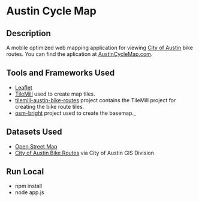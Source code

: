 Austin Cycle Map
====================

Description
--------------------
A mobile optimized web mapping application for viewing [City of Austin](http://www.austintexas.gov/department/gis-and-maps) bike routes.  You can find the aplication at [AustinCycleMap.com](http://www.austincyclemap.com).

Tools and Frameworks Used
-------------------------
* [Leaflet](http://leafletjs.com/)
* [TileMill](http://www.mapbox.com/tilemill/) used to create map tiles.
* [tilemill-austin-bike-routes](https://github.com/bthelen/tilemill-austin-bike-routes) project contains the TileMill project for creating the bike route tiles.
* [osm-bright](https://github.com/mapbox/osm-bright) project used to create the basemap._

Datasets Used
-------------------------
* [Open Street Map](http://openstreetmap.org)
* [City of Austin Bike Routes](http://www.austintexas.gov/department/gis-and-maps) via City of Austin GIS Division

Run Local
-------------------------
* npm install
* node app.js
